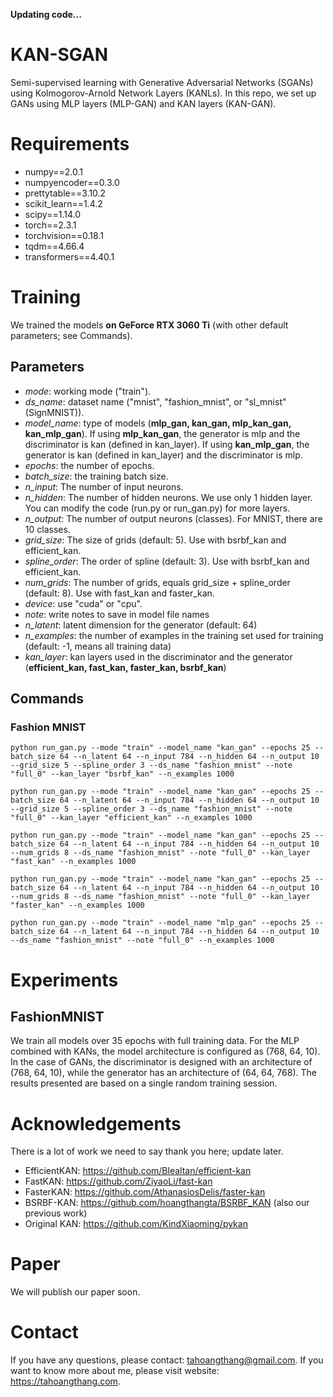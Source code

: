 **Updating code...**

# KAN-SGAN
Semi-supervised learning with Generative Adversarial Networks (SGANs) using Kolmogorov-Arnold Network Layers (KANLs). In this repo, we set up GANs using MLP layers (MLP-GAN) and KAN layers (KAN-GAN).

# Requirements 
* numpy==2.0.1
* numpyencoder==0.3.0
* prettytable==3.10.2
* scikit_learn==1.4.2
* scipy==1.14.0
* torch==2.3.1
* torchvision==0.18.1
* tqdm==4.66.4
* transformers==4.40.1

# Training
We trained the models  **on GeForce RTX 3060 Ti** (with other default parameters; see Commands).

## Parameters
* *mode*: working mode ("train").
* *ds_name*: dataset name ("mnist", "fashion_mnist", or "sl_mnist" (SignMNIST)).
* *model_name*: type of models (**mlp_gan, kan_gan, mlp_kan_gan, kan_mlp_gan**). If using **mlp_kan_gan**, the generator is mlp and the discriminator is kan (defined in kan_layer). If using **kan_mlp_gan**, the generator is kan (defined in kan_layer) and the discriminator is mlp.
* *epochs*: the number of epochs.
* *batch_size*: the training batch size.
* *n_input*: The number of input neurons.
* *n_hidden*: The number of hidden neurons. We use only 1 hidden layer. You can modify the code (run.py or run_gan.py) for more layers.
* *n_output*: The number of output neurons (classes). For MNIST, there are 10 classes.
* *grid_size*: The size of grids (default: 5). Use with bsrbf_kan and efficient_kan.
* *spline_order*: The order of spline (default: 3). Use with bsrbf_kan and efficient_kan.
* *num_grids*: The number of grids, equals grid_size + spline_order (default: 8). Use with fast_kan and faster_kan.
* *device*: use "cuda" or "cpu".
* *note*: write notes to save in model file names
* *n_latent*: latent dimension for the generator (default: 64)
* *n_examples*: the number of examples in the training set used for training (default: -1, means all training data)
* *kan_layer*: kan layers used in the discriminator and the generator (**efficient_kan, fast_kan, faster_kan, bsrbf_kan**)

## Commands
### Fashion MNIST
```python run_gan.py --mode "train" --model_name "kan_gan" --epochs 25 --batch_size 64 --n_latent 64 --n_input 784 --n_hidden 64 --n_output 10 --grid_size 5 --spline_order 3 --ds_name "fashion_mnist" --note "full_0" --kan_layer "bsrbf_kan" --n_examples 1000```

```python run_gan.py --mode "train" --model_name "kan_gan" --epochs 25 --batch_size 64 --n_latent 64 --n_input 784 --n_hidden 64 --n_output 10 --grid_size 5 --spline_order 3 --ds_name "fashion_mnist" --note "full_0" --kan_layer "efficient_kan" --n_examples 1000```

```python run_gan.py --mode "train" --model_name "kan_gan" --epochs 25 --batch_size 64 --n_latent 64 --n_input 784 --n_hidden 64 --n_output 10 --num_grids 8 --ds_name "fashion_mnist" --note "full_0" --kan_layer "fast_kan" --n_examples 1000```

```python run_gan.py --mode "train" --model_name "kan_gan" --epochs 25 --batch_size 64 --n_latent 64 --n_input 784 --n_hidden 64 --n_output 10 --num_grids 8 --ds_name "fashion_mnist" --note "full_0" --kan_layer "faster_kan" --n_examples 1000```

```python run_gan.py --mode "train" --model_name "mlp_gan" --epochs 25 --batch_size 64 --n_latent 64 --n_input 784 --n_hidden 64 --n_output 10 --ds_name "fashion_mnist" --note "full_0" --n_examples 1000```

# Experiments
## FashionMNIST
We train all models over 35 epochs with full training data. For the MLP combined with KANs, the model architecture is configured as (768, 64, 10). In the case of GANs, the discriminator is designed with an architecture of (768, 64, 10), while the generator has an architecture of (64, 64, 768). The results presented are based on a single random training session.

# Acknowledgements
There is a lot of work we need to say thank you here; update later.
* EfficientKAN: https://github.com/Blealtan/efficient-kan
* FastKAN: https://github.com/ZiyaoLi/fast-kan
* FasterKAN: https://github.com/AthanasiosDelis/faster-kan
* BSRBF-KAN: https://github.com/hoangthangta/BSRBF_KAN (also our previous work)
* Original KAN: https://github.com/KindXiaoming/pykan

# Paper
We will publish our paper soon.

# Contact
If you have any questions, please contact: tahoangthang@gmail.com. If you want to know more about me, please visit website: https://tahoangthang.com.
